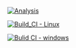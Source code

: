 [![Analysis](https://github.com/aishu110/M1_Snake-Ladders/actions/workflows/Analysis.yml/badge.svg)](https://github.com/aishu110/M1_Snake-Ladders/actions/workflows/Analysis.yml)

[![Build_CI - Linux](https://github.com/aishu110/M1_Snake-Ladders/actions/workflows/Linux.yml/badge.svg)](https://github.com/aishu110/M1_Snake-Ladders/actions/workflows/Linux.yml)

[![Bulid CI - windows](https://github.com/aishu110/M1_Snake-Ladders/actions/workflows/windows.yml/badge.svg)](https://github.com/aishu110/M1_Snake-Ladders/actions/workflows/windows.yml)
